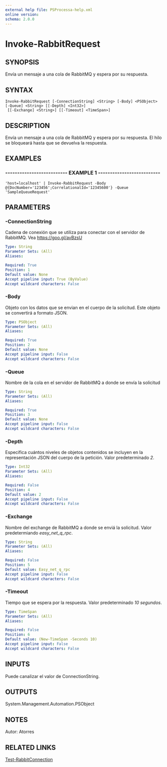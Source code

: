 ```yaml
---
external help file: PSProcessa-help.xml
online version: 
schema: 2.0.0
---
```


# Invoke-RabbitRequest

## SYNOPSIS
Envía un mensaje a una cola de RabbitMQ y espera por su respuesta.

## SYNTAX

```
Invoke-RabbitRequest [-ConnectionString] <String> [-Body] <PSObject> [-Queue] <String> [[-Depth] <Int32>]
 [[-Exchange] <String>] [[-Timeout] <TimeSpan>]
```

## DESCRIPTION
Envía un mensaje a una cola de RabbitMQ y espera por su respuesta.
El hilo se bloqueará hasta que se devuelva la respuesta.

## EXAMPLES

### -------------------------- EXAMPLE 1 --------------------------
```
'host=localhost' | Invoke-RabbitRequest -Body @{DocNumber='123456';CorrelationalId='12345600'} -Queue 'SampleQueueRequest'
```

## PARAMETERS

### -ConnectionString
Cadena de conexión que se utiliza para conectar con el servidor de RabbitMQ. Vea https://goo.gl/avBzsU

```yaml
Type: String
Parameter Sets: (All)
Aliases: 

Required: True
Position: 1
Default value: None
Accept pipeline input: True (ByValue)
Accept wildcard characters: False
```

### -Body
Objeto con los datos que se envian en el cuerpo de la solicitud. Este objeto se convertirá a formato JSON.

```yaml
Type: PSObject
Parameter Sets: (All)
Aliases: 

Required: True
Position: 2
Default value: None
Accept pipeline input: False
Accept wildcard characters: False
```

### -Queue
Nombre de la cola en el servidor de RabbitMQ a donde se envía la solicitud

```yaml
Type: String
Parameter Sets: (All)
Aliases: 

Required: True
Position: 3
Default value: None
Accept pipeline input: False
Accept wildcard characters: False
```

### -Depth
Especifica cuántos niveles de objetos contenidos se incluyen en la representación JSON del cuerpo de la petición. Valor predeterminado _2_.

```yaml
Type: Int32
Parameter Sets: (All)
Aliases: 

Required: False
Position: 4
Default value: 2
Accept pipeline input: False
Accept wildcard characters: False
```

### -Exchange
Nombre del exchange de RabbitMQ a donde se enviá la solicitud. Valor predetermiando _easy_net_q_rpc_.

```yaml
Type: String
Parameter Sets: (All)
Aliases: 

Required: False
Position: 5
Default value: Easy_net_q_rpc
Accept pipeline input: False
Accept wildcard characters: False
```

### -Timeout
Tiempo que se espera por la respuesta. Valor predeterminado _10 segundos_.

```yaml
Type: TimeSpan
Parameter Sets: (All)
Aliases: 

Required: False
Position: 6
Default value: (New-TimeSpan -Seconds 10)
Accept pipeline input: False
Accept wildcard characters: False
```

## INPUTS

Puede canalizar el valor de ConnectionString.

## OUTPUTS

System.Management.Automation.PSObject

## NOTES
Autor: Atorres

## RELATED LINKS

[Test-RabbitConnection](Test-RabbitConnection.md)

